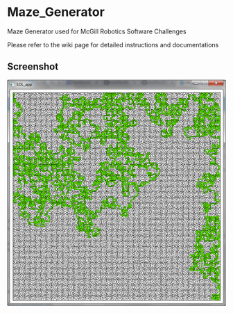 Maze_Generator
==============

Maze Generator used for McGill Robotics Software Challenges

Please refer to the wiki page for detailed instructions and documentations

Screenshot
--------------
![Screenshot](https://github.com/everfor/Maze_Challenge/blob/master/screenshot.png)
